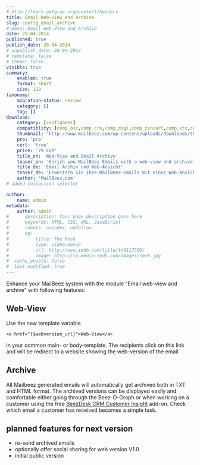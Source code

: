 ```yaml
---
# http://learn.getgrav.org/content/headers
title: Email Web-View and Archive
slug: config_email_archive
# menu: Email Web-View and Archive
date: 28-04-2014
published: true
publish_date: 28-04-2014
# unpublish_date: 28-04-2014
# template: false
# theme: false
visible: true
summary:
    enabled: true
    format: short
    size: 128
taxonomy:
    migration-status: review
    category: []
    tag: []
download:
    category: [configbeez]
    compatiblity: [comp_osc,comp_cre,comp_digi,comp_zencart,comp_xtc,comp_gambio]
    thumbnail: 'http://www.mailbeez.com/wp-content/uploads/downloads/thumbnails/2014/04/icon_32.png'
    pro: 'pro'
    cert: 'true'
    price: '79 EUR'
    title_en: 'Web-View and Email Archive'
    teaser_en: 'Enrich you MailBeez Emails with a web-view and archive them'
    title_de: 'Email Archiv und Web-Ansicht'
    teaser_de: 'Erweitern Sie Ihre MailBeez-Emails mit einer Web-Ansicht und archivieren Sie diese.'
    author: 'MailBeez.com'
# added collection selector

author:
    name: admin
metadata:
    author: admin
#      description: Your page description goes here
#      keywords: HTML, CSS, XML, JavaScript
#      robots: noindex, nofollow
#      og:
#          title: The Rock
#          type: video.movie
#          url: http://www.imdb.com/title/tt0117500/
#          image: http://ia.media-imdb.com/images/rock.jpg
#  cache_enable: false
#  last_modified: true
---
```


Enhance your MailBeez system with the module "Email web-view and archive" with following features:

## Web-View

Use the new template variable

 
    <a href="{$webversion_url}">Web-View</a>


in your common main- or body-template. The recipients click on this link and will be redirect to a website showing the web-version of the email.

## Archive

All Mailbeez generated emails will automatically get archived both in TXT and HTML format. The archived versions can be displayed easily and comfortable either going through the Beez-O-Graph or when working on a customer using the free [BeezDesk CRM Customer Insight](http://www.mailbeez.com/documentation/configbeez/config_customer_insight/) add-on. Check which email a customer has received becomes a simple task.

## planned features for next version

- re-send archived emails
- optionally offer social sharing for web version
V1.0
- initial public version